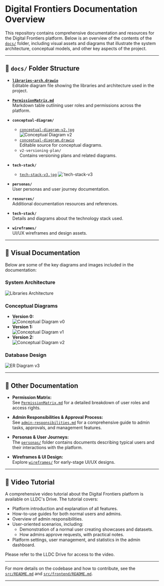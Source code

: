# Digital Frontiers Documentation Overview

This repository contains comprehensive documentation and resources for the Digital Frontiers platform. Below is an overview of the contents of the [`docs/`](docs/) folder, including visual assets and diagrams that illustrate the system architecture, conceptual models, and other key aspects of the project.

---

## 📁 `docs/` Folder Structure

- **[`libraries-arch.drawio`](docs/libraries-arch.drawio)**  
  Editable diagram file showing the libraries and architecture used in the project.

- **[`PermissionMatrix.md`](docs/PermissionMatrix.md)**  
  Markdown table outlining user roles and permissions across the platform.

- **`conceptual-diagram/`**  
  - [`conceptual-diagram-v2.jpg`](docs/conceptual-diagram/conceptual-diagram-v2.jpg)  
    ![Conceptual Diagram v2](docs/conceptual-diagram/conceptual-diagram-v2.jpg)
  - [`conceptual-diagram.drawio`](docs/conceptual-diagram/conceptual-diagram.drawio)  
    Editable source for conceptual diagrams.
  - `v2-versioning-plan/`  
    Contains versioning plans and related diagrams.

- **`tech-stack/`**  
  - [`tech-stack-v3.jpg`](docs/tech-stack/tech-stack-v3.jpg) 
  ![`tech-stack-v3](docs/tech-stack/tech-stack-v3.png)

- **`personas/`**  
  User personas and user journey documentation.

- **`resources/`**  
  Additional documentation resources and references.

- **`tech-stack/`**  
  Details and diagrams about the technology stack used.

- **`wireframes/`**  
  UI/UX wireframes and design assets.

---

## 📸 Visual Documentation

Below are some of the key diagrams and images included in the documentation:

### System Architecture

![Libraries Architecture](docs/libraries-arch.drawio)

### Conceptual Diagrams

- **Version 0:**  
  ![Conceptual Diagram v0](docs/conceptual-diagram/conceptual-diagram-v0.png)
- **Version 1:**  
  ![Conceptual Diagram v1](docs/conceptual-diagram/conceptual-diagram-v1.jpg)
- **Version 2:**  
  ![Conceptual Diagram v2](docs/conceptual-diagram/conceptual-diagram-v2.jpg)

### Database Design

![ER Diagram v3](docs/database/ER-Diagram-v3.png)

---

## 📄 Other Documentation

- **Permission Matrix:**  
  See [`PermissionMatrix.md`](docs/PermissionMatrix.md) for a detailed breakdown of user roles and access rights.

- **Admin Responsibilities & Approval Process:**  
  See [`admin-responsibilities.md`](docs/admin-responsibilities.md) for a comprehensive guide to admin tasks, approvals, and management features.

- **Personas & User Journeys:**  
  The [`personas/`](docs/personas/) folder contains documents describing typical users and their interactions with the platform.

- **Wireframes & UI Design:**  
  Explore [`wireframes/`](docs/wireframes/) for early-stage UI/UX designs.

---

## 🎥 Video Tutorial

A comprehensive video tutorial about the Digital Frontiers platform is available on LLDC's Drive. The tutorial covers:

- Platform introduction and explanation of all features.
- How-to-use guides for both normal users and admins.
- Overview of admin responsibilities.
- User-oriented scenarios, including:
  - Demonstration of a normal user creating showcases and datasets.
  - How admins approve requests, with practical notes.
- Platform settings, user management, and statistics in the admin dashboard.

Please refer to the LLDC Drive for access to the video.

---

For more details on the codebase and how to contribute, see the [`src/README.md`](src/README.md) and [`src/frontend/README.md`](src/frontend/README.md).

---